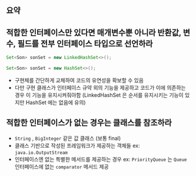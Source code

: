 ## 요약

## 적합한 인터페이스만 있다면 매개변수뿐 아니라 반환값, 변수, 필드를 전부 인터페이스 타입으로 선언하라

```java
Set<Son> sonSet = new LinkedHashSet<>();

Set<Son> sonSet = new HashSet<>();
```

- 구현체를 간단하게 교체하여 코드의 유연성을 확보할 수 있음
- 다만 구현 클래스가 인터페이스 규약 외의 기능을 제공하고 코드가 이에 의존하는 경우 이 기능을 유지시켜줘야함
(LinkedHashSet 은 순서를 유지시키는 기능이 있지만 HashSet 에는 없음에 유의)

## 적합한 인터페이스가 없는 경우는 클래스를 참조하라

- `String` , `BigInteger` 같은 값 클래스 (보통 final)
- 클래스 기반으로 작성된 프레임워크가 제공하는 객체들 ex: `java.io.OutputStream`
- 인터페이스엔 없는 특별한 메서드를 제공하는 경우 ex: `PriorityQueue` 는 `Queue`  인터페이스에 없는 `comparator` 메서드 제공